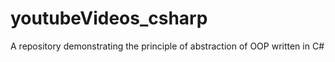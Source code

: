 # youtubeVideos_csharp
A repository demonstrating the principle of abstraction of OOP written in C#
